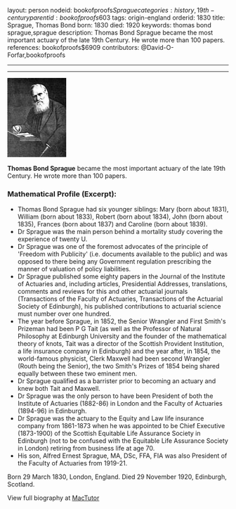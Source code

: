 layout: person
nodeid: bookofproofs$Sprague
categories: history,19th-century
parentid: bookofproofs$603
tags: origin-england
orderid: 1830
title: Sprague, Thomas Bond
born: 1830
died: 1920
keywords: thomas bond sprague,sprague
description: Thomas Bond Sprague became the most important actuary of the late 19th Century. He wrote more than 100 papers.
references: bookofproofs$6909
contributors: @David-O-Forfar,bookofproofs

---



---

![Sprague.jpg](https://github.com/bookofproofs/bookofproofs.github.io/blob/main/_sources/_assets/images/portraits/Sprague.jpg?raw=true)

**Thomas Bond Sprague** became the most important actuary of the late 19th Century. He wrote more than 100 papers.

### Mathematical Profile (Excerpt):
* Thomas Bond Sprague had six younger siblings: Mary (born about 1831), William (born about 1833), Robert (born about 1834), John (born about 1835), Frances (born about 1837) and Caroline (born about 1839).
* Dr Sprague was the main person behind a mortality study covering the experience of twenty U.
* Dr Sprague was one of the foremost advocates of the principle of 'Freedom with Publicity' (i.e. documents available to the public) and was opposed to there being any Government regulation prescribing the manner of valuation of policy liabilities.
* Dr Sprague published some eighty papers in the Journal of the Institute of Actuaries and, including articles, Presidential Addresses, translations, comments and reviews for this and other actuarial journals (Transactions of the Faculty of Actuaries, Transactions of the Actuarial Society of Edinburgh), his published contributions to actuarial science must number over one hundred.
* The year before Sprague, in 1852, the Senior Wrangler and First Smith's Prizeman had been P G Tait (as well as the Professor of Natural Philosophy at Edinburgh University and the founder of the mathematical theory of knots, Tait was a director of the Scottish Provident Institution, a life insurance company in Edinburgh) and the year after, in 1854, the world-famous physicist, Clerk Maxwell had been second Wrangler (Routh being the Senior), the two Smith's Prizes of 1854 being shared equally between these two eminent men.
* Dr Sprague qualified as a barrister prior to becoming an actuary and knew both Tait and Maxwell.
* Dr Sprague was the only person to have been President of both the Institute of Actuaries (1882-86) in London and the Faculty of Actuaries (1894-96) in Edinburgh.
* Dr Sprague was the actuary to the Equity and Law life insurance company from 1861-1873 when he was appointed to be Chief Executive (1873-1900) of the Scottish Equitable Life Assurance Society in Edinburgh (not to be confused with the Equitable Life Assurance Society in London) retiring from business life at age 70.
* His son, Alfred Ernest Sprague, MA, DSc, FFA, FIA was also President of the Faculty of Actuaries from 1919-21.

Born 29 March 1830, London, England. Died 29 November 1920, Edinburgh, Scotland.

View full biography at [MacTutor](https://mathshistory.st-andrews.ac.uk/Biographies/Sprague/)

